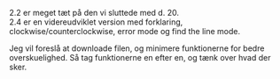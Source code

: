 2.2 er meget tæt på den vi sluttede med d. 20.    
2.4 er en videreudviklet version med forklaring, clockwise/counterclockwise, error mode og find the line mode.

Jeg vil foreslå at downloade filen, og minimere funktionerne for bedre overskuelighed. Så tag funktionerne en efter en, og tænk over hvad der sker.
